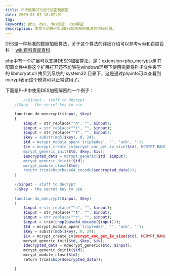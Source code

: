 ```yaml
---
title: PHP使用DES进行加密和解密
date: 2009-01-07 18:07:01
tag: 
keywords: php, des, des加密, des解密
description: 本文介绍PHP实现DES加密解密算法的代码片段。
---
```


DES是一种标准的数据加密算法，关于这个算法的详细介绍可以参考wiki和百度百科：
[wiki百科](http://zh.wikipedia.org/wiki/DES)[百度百科](http://baike.baidu.com/view/7510.htm)

php中有一个扩展可以支持DES的加密算法，是：extension=php_mcrypt.dll
在配置文件中将这个扩展打开还不能够在windows环境下使用需要将PHP文件夹下的 libmcrypt.dll 拷贝到系统的 system32 目录下，这是通过phpinfo可以查看到mcrypt表示这个模块可以正常试用了。

下面是PHP中使用DES加密解密的一个例子：

```php
		//$input - stuff to decrypt
    //$key - the secret key to use

    function do_mencrypt($input, $key)
    {
        $input = str_replace(""n", "", $input);
        $input = str_replace(""t", "", $input);
        $input = str_replace(""r", "", $input);
        $key = substr(md5($key), 0, 24);
        $td = mcrypt_module_open('tripledes', '', 'ecb', '');
        $iv = mcrypt_create_iv(mcrypt_enc_get_iv_size($td), MCRYPT_RAND);
        mcrypt_generic_init($td, $key, $iv);
        $encrypted_data = mcrypt_generic($td, $input);
        mcrypt_generic_deinit($td);
        mcrypt_module_close($td);
        return trim(chop(base64_encode($encrypted_data)));
    }
    
    //$input - stuff to decrypt
    //$key - the secret key to use
    
    function do_mdecrypt($input, $key)
    {
        $input = str_replace(""n", "", $input);
        $input = str_replace(""t", "", $input);
        $input = str_replace(""r", "", $input);
        $input = trim(chop(base64_decode($input)));
        $td = mcrypt_module_open('tripledes', '', 'ecb', '');
        $key = substr(md5($key), 0, 24);
        $iv = mcrypt_create_iv(mcrypt_enc_get_iv_size($td), MCRYPT_RAND);
        mcrypt_generic_init($td, $key, $iv);
        $decrypted_data = mdecrypt_generic($td, $input);
        mcrypt_generic_deinit($td);
        mcrypt_module_close($td);
        return trim(chop($decrypted_data));

    }
```









